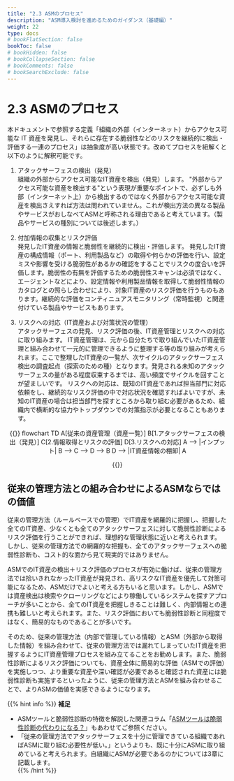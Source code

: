 ```yaml
---
title: "2.3 ASMのプロセス"
description: "ASM導入検討を進めるためのガイダンス（基礎編）"
weight: 22
type: docs
# bookFlatSection: false
bookToc: false
# bookHidden: false
# bookCollapseSection: false
# bookComments: false
# bookSearchExclude: false
---
```


# 2.3 ASMのプロセス
本ドキュメントで参照する定義「組織の外部（インターネット）からアクセス可能な IT 資産を発見し、それらに存在する脆弱性などのリスクを継続的に検出・評価する一連のプロセス」は抽象度が高い状態です。改めてプロセスを紐解くと以下のように解釈可能です。

1. アタックサーフェスの検出（発見）  
組織の外部からアクセス可能なIT資産を検出（発見）します。
"外部からアクセス可能な資産を検出する"という表現が重要なポイントで、必ずしも外部（インターネット上）から検出するのではなく外部からアクセス可能な資産を検出さえすれば方法は問われていません。これが検出方法の異なる製品やサービスがおしなべてASMと呼称される理由であると考えています。（製品やサービスの種別については後述します。）

2. 付加情報の収集とリスク評価  
発見したIT資産の情報と脆弱性を継続的に検出・評価します。
発見したIT資産の構成情報（ポート、利用製品など）の取得や何らかの評価を行い、設定ミスや影響を受ける脆弱性があるかの確認をすることでリスクの度合いを評価します。脆弱性の有無を評価するための脆弱性スキャンは必須ではなく、エージェントなどにより、設定情報や利用製品情報を取得して脆弱性情報のカタログとの照らし合わせにより、対象IT資産のリスク評価を行うものもあります。継続的な評価をコンティニュアスモニタリング（常時監視）と関連付けている製品やサービスもあります。

3. リスクへの対応（IT資産および対策状況の管理）  
アタックサーフェスの発見、リスク評価の後、IT資産管理とリスクへの対応に取り組みます。
IT資産管理は、元から自分たちで取り組んでいたIT資産管理と組み合わせて一元的に管理できるように整理する等の取り組みが考えられます。ここで整理したIT資産の一覧が、次サイクルのアタックサーフェス検出の調査起点（探索のための種）となります。発見される未知のアタックサーフェスの量がある程度収束するまでは、高い頻度でサイクルを回すことが望ましいです。
リスクへの対応は、既知のIT資産であれば担当部門に対応依頼をし、継続的なリスク評価の中で対応状況を確認すればよいですが、未知のIT資産の場合は担当部門を探すところから取り組む必要があるため、組織内で横断的な協力やトップダウンでの対策指示が必要となることもあります。

<center>
{{<mermaid>}}
flowchart TD
    A[従来の資産管理（資産一覧）] 
    B[1.アタックサーフェスの検出（発見）] 
    C[2.情報取得とリスクの評価]
    D[3.リスクへの対応]
    A --> |インプット| B --> C --> D --> B
    D --> |IT資産情報の棚卸| A

{{</mermaid>}}
</center>

## 従来の管理方法との組み合わせによるASMならではの価値
従来の管理方法（ルールベースでの管理）でIT資産を網羅的に把握し、把握した全てのIT資産、少なくとも全てのアタックサーフェスに対して脆弱性診断によるリスク評価を行うことができれば、理想的な管理状態に近いと考えられます。  
しかし、従来の管理方法での網羅的な把握も、全てのアタックサーフェスへの脆弱性診断も、コスト的な面から見て現実的ではありません。  

ASMでのIT資産の検出＋リスク評価のプロセスが有効に働けば、従来の管理方法では拾いきれなかったIT資産が発見され、高リスクなIT資産を優先して対策可能になるため、ASMだけでよいと考える方もいると思います。しかし、ASMでは資産検出は検索やクローリングなどにより稼働しているシステムを探すアプローチが多いことから、全てのIT資産を把握しきることは難しく、内部情報との連携も難しいと考えられます。また、リスク評価においても脆弱性診断と同程度ではなく、簡易的なものであることが多いです。  

そのため、従来の管理方法（内部で管理している情報）とASM（外部から取得した情報）を組み合わせて、従来の管理方法では漏れてしまっていたIT資産を把握するようにIT資産管理プロセスを組み立てることをお勧めします。また、脆弱性診断によるリスク評価についても、資産全体に簡易的な評価（ASMでの評価）を実施しつつ、より重要な資産や深い確認が必要であると確認された資産には脆弱性診断も実施するといったように、従来の管理方法とASMを組み合わせることで、よりASMの価値を実感できるようになります。  

{{% hint info %}}
**補足**  
- ASMツールと脆弱性診断の特徴を解説した関連コラム「[ASMツールは脆弱性診断の代わりになる？](../../columns/column1/)」もあわせてご参照ください。
- 「従来の管理方法でアタックサーフェスを十分に管理できている組織であればASMに取り組む必要性が低い。」というよりも、既に十分にASMに取り組めていると考えられます。自組織にASMが必要であるのかについては3章に記載します。  
{{% /hint %}}
